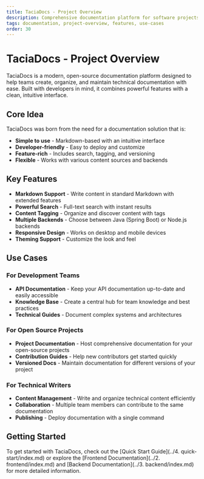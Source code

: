 ```yaml
---
title: TaciaDocs - Project Overview
description: Comprehensive documentation platform for software projects
tags: documentation, project-overview, features, use-cases
order: 30
---
```


# TaciaDocs - Project Overview

TaciaDocs is a modern, open-source documentation platform designed to help teams create, organize, and maintain technical documentation with ease. Built with developers in mind, it combines powerful features with a clean, intuitive interface.

## Core Idea

TaciaDocs was born from the need for a documentation solution that is:
- **Simple to use** - Markdown-based with an intuitive interface
- **Developer-friendly** - Easy to deploy and customize
- **Feature-rich** - Includes search, tagging, and versioning
- **Flexible** - Works with various content sources and backends

## Key Features

- **Markdown Support** - Write content in standard Markdown with extended features
- **Powerful Search** - Full-text search with instant results
- **Content Tagging** - Organize and discover content with tags
- **Multiple Backends** - Choose between Java (Spring Boot) or Node.js backends
- **Responsive Design** - Works on desktop and mobile devices
- **Theming Support** - Customize the look and feel

## Use Cases

### For Development Teams
- **API Documentation** - Keep your API documentation up-to-date and easily accessible
- **Knowledge Base** - Create a central hub for team knowledge and best practices
- **Technical Guides** - Document complex systems and architectures

### For Open Source Projects
- **Project Documentation** - Host comprehensive documentation for your open-source projects
- **Contribution Guides** - Help new contributors get started quickly
- **Versioned Docs** - Maintain documentation for different versions of your project

### For Technical Writers
- **Content Management** - Write and organize technical content efficiently
- **Collaboration** - Multiple team members can contribute to the same documentation
- **Publishing** - Deploy documentation with a single command

## Getting Started

To get started with TaciaDocs, check out the [Quick Start Guide](../4. quick-start/index.md) or explore the [Frontend Documentation](../2. frontend/index.md) and [Backend Documentation](../3. backend/index.md) for more detailed information.
